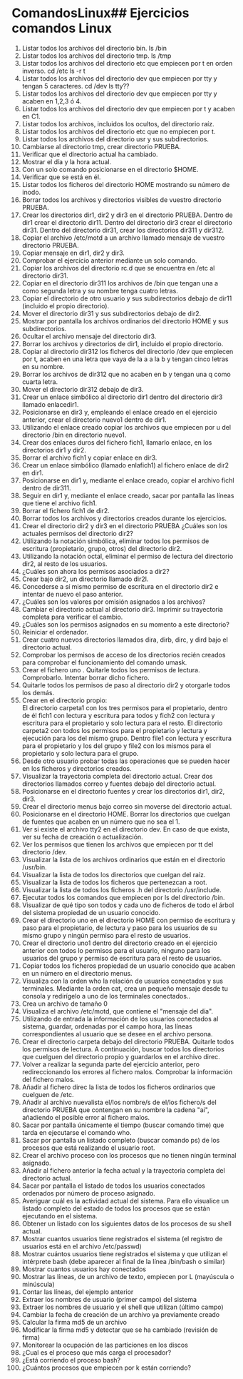 # ComandosLinux## Ejercicios comandos Linux 
1. Listar todos los archivos del directorio bin.              ls /bin  
2. Listar todos los archivos del directorio tmp.              ls /tmp
3. Listar todos los archivos del directorio etc que empiecen por t en orden
inverso.    cd /etc
            ls -r t
4. Listar todos los archivos del directorio dev que empiecen por tty y tengan
5 caracteres.       cd /dev
                    ls tty?? 
5. Listar todos los archivos del directorio dev que empiecen por tty y acaben
en 1,2,3 ó 4.  
6. Listar todos los archivos del directorio dev que empiecen por t y acaben
en C1.  
7. Listar todos los archivos, incluidos los ocultos, del directorio raíz.  
8. Listar todos los archivos del directorio etc que no empiecen por t.  
9. Listar todos los archivos del directorio usr y sus subdirectorios.  
10. Cambiarse al directorio tmp, crear directorio PRUEBA.
11. Verificar que el directorio actual ha cambiado.  
12. Mostrar el día y la hora actual.  
13. Con un solo comando posicionarse en el directorio $HOME.  
14. Verificar que se está en él.  
15. Listar todos los ficheros del directorio HOME mostrando su número de
inodo.  
16. Borrar todos los archivos y directorios visibles de vuestro directorio
PRUEBA.  
17. Crear los directorios dir1, dir2 y dir3 en el directorio PRUEBA. Dentro de
dir1 crear el directorio dir11. Dentro del directorio dir3 crear el directorio
dir31. Dentro del directorio dir31, crear los directorios dir311 y dir312.  
18. Copiar el archivo /etc/motd a un archivo llamado mensaje de vuestro
directorio PRUEBA.  
19. Copiar mensaje en dir1, dir2 y dir3.  
20. Comprobar el ejercicio anterior mediante un solo comando.  
21. Copiar los archivos del directorio rc.d que se encuentra en /etc al
directorio dir31.  
22. Copiar en el directorio dir311 los archivos de /bin que tengan una a como
segunda letra y su nombre tenga cuatro letras.  
23. Copiar el directorio de otro usuario y sus subdirectorios debajo de dir11
(incluido el propio directorio).  
24. Mover el directorio dir31 y sus subdirectorios debajo de dir2.  
25. Mostrar por pantalla los archivos ordinarios del directorio HOME y sus
subdirectorios.  
26. Ocultar el archivo mensaje del directorio dir3.  
27. Borrar los archivos y directorios de dir1, incluido el propio directorio.  
28. Copiar al directorio dir312 los ficheros del directorio /dev que empiecen
por t, acaben en una letra que vaya de la a a la b y tengan cinco letras en
su nombre.  
29. Borrar los archivos de dir312 que no acaben en b y tengan una q como
cuarta letra.  
30. Mover el directorio dir312 debajo de dir3.  
31. Crear un enlace simbólico al directorio dir1 dentro del directorio dir3
llamado enlacedir1.  
32. Posicionarse en dir3 y, empleando el enlace creado en el ejercicio
anterior, crear el directorio nuevo1 dentro de dir1.  
33. Utilizando el enlace creado copiar los archivos que empiecen por u del
directorio /bin en directorio nuevo1.  
34. Crear dos enlaces duros del fichero fich1, llamarlo enlace, en los
directorios dir1 y dir2.  
35. Borrar el archivo fich1 y copiar enlace en dir3.  
36. Crear un enlace simbólico (llamado enlafich1) al fichero enlace de dir2 en
dir1.  
37. Posicionarse en dir1 y, mediante el enlace creado, copiar el archivo fichl
dentro de dir311.  
38. Seguir en dir1 y, mediante el enlace creado, sacar por pantalla las líneas
que tiene el archivo fich1.  
39. Borrar el fichero fich1 de dir2.  
40. Borrar todos los archivos y directorios creados durante los ejercicios.
41. Crear el directorio dir2 y dir3 en el directorio PRUEBA ¿Cuáles son los
actuales permisos del directorio dir2?  
42. Utilizando la notación simbólica, eliminar todos los permisos de escritura
(propietario, grupo, otros) del directorio dir2.  
43. Utilizando la notación octal, eliminar el permiso de lectura del directorio
dir2, al resto de los usuarios.  
44. ¿Cuáles son ahora los permisos asociados a dir2?  
45. Crear bajo dir2, un directorio llamado dir2l.  
46. Concederse a sí mismo permiso de escritura en el directorio dir2 e
intentar de nuevo el paso anterior.  
47. ¿Cuáles son los valores por omisión asignados a los archivos?  
48. Cambiar el directorio actual al directorio dir3. Imprimir su trayectoria
completa para verificar el cambio.  
49. ¿Cuáles son los permisos asignados en su momento a este directorio?
50. Reiniciar el ordenador.
51. Crear cuatro nuevos directorios llamados dira, dirb, dirc, y dird bajo el
directorio actual.  
52. Comprobar los permisos de acceso de los directorios recién creados para
comprobar el funcionamiento del comando umask.  
53. Crear el fichero uno . Quitarle todos los permisos de lectura.
Comprobarlo. Intentar borrar dicho fichero.  
54. Quitarle todos los permisos de paso al directorio dir2 y otorgarle todos
los demás.  
55. Crear en el directorio propio:  
El directorio carpeta1 con los tres permisos para el propietario, dentro de él
fich1 con lectura y escritura para todos y fich2 con lectura y escritura para
el propietario y solo lectura para el resto.
El directorio carpeta2 con todos los permisos para el propietario y lectura y
ejecución para los del mismo grupo. Dentro file1 con lectura y escritura
para el propietario y los del grupo y file2 con los mismos para el propietario
y solo lectura para el grupo.  
56. Desde otro usuario probar todas las operaciones que se pueden hacer en
los ficheros y directorios creados.  
57. Visualizar la trayectoria completa del directorio actual. Crear dos
directorios llamados correo y fuentes debajo del directorio actual.  
58. Posicionarse en el directorio fuentes y crear los directorios dir1, dir2,
dir3.  
59. Crear el directorio menus bajo correo sin moverse del directorio actual.
60. Posicionarse en el directorio HOME. Borrar los directorios que cuelgan de
fuentes que acaben en un número que no sea el 1.  
61. Ver si existe el archivo tty2 en el directorio dev. En caso de que exista,
ver su fecha de creación o actualización.  
62. Ver los permisos que tienen los archivos que empiecen por tt del
directorio /dev.  
63. Visualizar la lista de los archivos ordinarios que están en el directorio
/usr/bin.  
64. Visualizar la lista de todos los directorios que cuelgan del raíz.  
65. Visualizar la lista de todos los ficheros que pertenezcan a root.  
66. Visualizar la lista de todos los ficheros .h del directorio /usr/include.  
67. Ejecutar todos los comandos que empiecen por ls del directorio /bin.  
68. Visualizar de qué tipo son todos y cada uno de ficheros de todo el árbol
del sistema propiedad de un usuario conocido.  
69. Crear el directorio uno en el directorio HOME con permiso de escritura y
paso para el propietario, de lectura y paso para los usuarios de su mismo
grupo y ningún permiso para el resto de usuarios.  
70. Crear el directorio uno1 dentro del directorio creado en el ejercicio
anterior con todos lo permisos para el usuario, ninguno para los usuarios del
grupo y permiso de escritura para el resto de usuarios.  
71. Copiar todos los ficheros propiedad de un usuario conocido que acaben
en un número en el directorio menus.  
72. Visualiza con la orden who la relación de usuarios conectados y sus
terminales. Mediante la orden cat, crea un pequeño mensaje desde tu
consola y redirígelo a uno de los terminales conectados..  
73. Crea un archivo de tamaño 0  
74. Visualiza el archivo /etc/motd, que contiene el "mensaje del día".  
75. Utilizando de entrada la información de los usuarios conectados al
sistema, guardar, ordenadas por el campo hora, las líneas correspondientes
al usuario que se desee en el archivo persona.  
76. Crear el directorio carpeta debajo del directorio PRUEBA. Quitarle todos
los permisos de lectura. A continuación, buscar todos los directorios que
cuelguen del directorio propio y guardarlos en el archivo direc.  
77. Volver a realizar la segunda parte del ejercicio anterior, pero
redireccionando los errores al fichero malos. Comprobar la información del
fichero malos.  
78. Añadir al fichero direc la lista de todos los ficheros ordinarios que
cuelguen de /etc.  
79. Añadir al archivo nuevalista el/los nombre/s de el/los fichero/s del
directorio PRUEBA que contengan en su nombre la cadena "ai", añadiendo
el posible error al fichero malos.  
80. Sacar por pantalla únicamente el tiempo (buscar comando time) que
tarda en ejecutarse el comando who.  
81. Sacar por pantalla un listado completo (buscar comando ps) de los
procesos que está realizando el usuario root.  
82. Crear el archivo proceso con los procesos que no tienen ningún terminal
asignado.  
83. Añadir al fichero anterior la fecha actual y la trayectoria completa del
directorio actual.  
84. Sacar por pantalla el listado de todos los usuarios conectados ordenados
por número de proceso asignado.  
85. Averiguar cuál es la actividad actual del sistema. Para ello visualice un
listado completo del estado de todos los procesos que se están ejecutando
en el sistema.  
86. Obtener un listado con los siguientes datos de los procesos de su shell
actual.  
87. Mostrar cuantos usuarios tiene registrados el sistema (el registro de
usuarios está en el archivo /etc/passwd)  
88. Mostrar cuántos usuarios tiene registrados el sistema y que utilizan el
intérprete bash (debe aparecer al final de la línea /bin/bash o similar)  
89. Mostrar cuantos usuarios hay conectados  
90. Mostrar las líneas, de un archivo de texto, empiecen por L (mayúscula o
minúscula)  
91. Contar las líneas, del ejemplo anterior  
92. Extraer los nombres de usuario (primer campo) del sistema  
93. Extraer los nombres de usuario y el shell que utilizan (último campo)  
94. Cambiar la fecha de creación de un archivo ya previamente creado   
95. Calcular la firma md5 de un archivo  
96. Modificar la firma md5 y detectar que se ha cambiado (revisión de firma)  
97. Monitorear la ocupación de las particiones en los discos  
98. ¿Cual es el proceso que más carga el procesador?  
99. ¿Está corriendo el proceso bash?  
100. ¿Cuántos procesos que empiecen por k están corriendo?  
